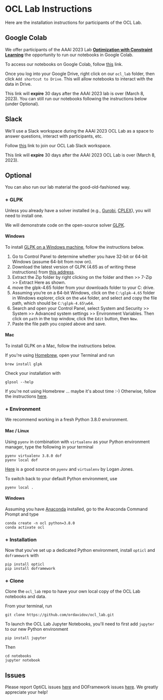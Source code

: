 # OCL Lab Instructions

Here are the installation instructions for participants of the OCL Lab.

## Google Colab

We offer participants of the AAAI 2023 Lab [**Optimization with Constraint Learning**](https://aaai.org/Conferences/AAAI-23/aaai23tutorials/) the opportunity to run our notebooks in Google Colab.

To access our notebooks on Google Colab, follow [this](https://drive.google.com/drive/folders/1J90aP5_3HuZJ1pEJWAjeeX4vrlNXSbbl?usp=share_link) link. 

Once you log into your Google Drive, right click on our `ocl_lab` folder, then click `Add shortcut to Drive`. This will allow notebooks to interact with the data in Drive.

This link will **expire** 30 days after the AAAI 2023 lab is over (March 8, 2023). You can still run our notebooks following the instructions below (under Optional).

## Slack

We'll use a Slack workspace during the AAAI 2023 OCL Lab as a space to answer questions, interact with participants, etc.

Follow [this](https://join.slack.com/t/ocl-lab/shared_invite/zt-1m0d7h44w-EB_MmmS7j_5_Hfa1vkGPfA) link to join our OCL Lab Slack workspace. 

This link will **expire** 30 days after the AAAI 2023 OCL Lab is over (March 8, 2023).

## Optional

You can also run our lab material the good-old-fashioned way.

### + GLPK

Unless you already have a solver installed (e.g., [Gurobi](https://www.gurobi.com/), [CPLEX](https://www.ibm.com/products/ilog-cplex-optimization-studio/cplex-optimizer)), you will need to install one. 

We will demonstrate code on the open-source solver [GLPK](https://www.gnu.org/software/glpk/).

#### Windows

To install [GLPK on a Windows machine](h#ttps://sourceforge.net/projects/winglpk/), follow the instructions below.

1. Go to Control Panel to determine whether you have 32-bit or 64-bit Windows (assume 64-bit from now on).
2. Download the latest version of GLPK (4.65 as of writing these instructions) from [this address](https://sourceforge.net/projects/winglpk/).
3. Extract the Zip folder by right clicking on the folder and then >> 7-Zip >> Extract Here as shown.
4. move the glpk-4.65 folder from your downloads folder to your C: drive.
5. Assuming you’re on a 64-bit Windows, click on the `C:\glpk-4.65` folder in Windows explorer, click on the `w64` folder, and select and copy the file path, which should be `C:\glpk-4.65\w64`.
6. Search and open your Control Panel, select System and Security >> System >> Advanced system settings >> Environment Variables. Then click on `path` in the top window, click the `Edit` button, then `New`.
7. Paste the file path you copied above and save.

#### Mac

To install GLPK on a Mac, follow the instructions below.

If you're using [Homebrew](https://brew.sh/), open your Terminal and run
```
brew install glpk
```
Check your installation with
```
glpsol --help
```
If you're not using Homebrew ... maybe it's about time :-) Otherwise, follow the instructions [here](http://arnab-deka.com/posts/2010/02/installing-glpk-on-a-mac/).

### + Environment

We recommend working in a fresh Python 3.8.0 environment.

#### Mac / Linux

Using `pyenv` in combination with `virtualenv` as your Python environment manager, type the following in your terminal
```
pyenv virtualenv 3.8.0 dof
pyenv local dof
```

[Here](https://realpython.com/intro-to-pyenv/#virtual-environments-and-pyenv "pyenv and virtualenv") is a good source on `pyenv` and `virtualenv` by Logan Jones.

To switch back to your default Python environment, use
```
pyenv local .
```

#### Windows

Assuming you have [Anaconda](https://www.anaconda.com/) installed, go to the Anaconda Command Prompt and type
```
conda create -n ocl python=3.8.0
conda activate ocl
```

### + Installation

Now that you've set up a dedicated Python environment, install `opticl` and `doframework` with
```
pip install opticl
pip install doframework
```

### + Clone

Clone the `ocl_lab` repo to have your own local copy of the OCL Lab notebooks and data. 

From your terminal, run
```
git clone https://github.com/ordavidov/ocl_lab.git
```

To launch the OCL Lab Jupyter Notebooks, you'll need to first add `jupyter` to our new Python environment
```
pip install jupyter
```
Then
```
cd notebooks
jupyter notebook
```

## Issues

Please report OptiCL issues [here](https://github.com/hwiberg/OptiCL/issues) and DOFramework issues [here](https://github.com/IBM/doframework). We greatly appreciate your help!

